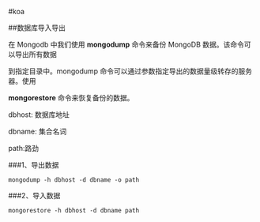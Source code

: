 <!--
 * @Author: XueBaBa
 * @Description: 文件描述~
 * @Date: 2020-10-09 16:39:21
 * @LastEditTime: 2020-10-09 16:54:13
 * @LastEditors: Do not edit
 * @FilePath: /Koa-CMS/doc/#koa-导入导出.md
-->
#koa 


##数据库导入导出



在 Mongodb 中我们使用 **mongodump** 命令来备份 MongoDB 数据。该命令可以导出所有数据 

到指定目录中。mongodump 命令可以通过参数指定导出的数据量级转存的服务器。使用 

**mongorestore** 命令来恢复备份的数据。


dbhost: 数据库地址

dbname: 集合名词

path:路劲



###1、导出数据

```
mongodump -h dbhost -d dbname -o path

```



###2、导入数据

```
mongorestore -h dbhost -d dbname path

```



